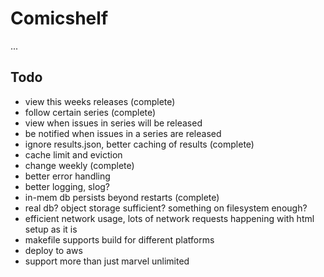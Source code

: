 # Comicshelf

...

## Todo

- view this weeks releases (complete)
- follow certain series (complete)
- view when issues in series will be released
- be notified when issues in a series are released
- ignore results.json, better caching of results (complete)
- cache limit and eviction
- change weekly (complete)
- better error handling
- better logging, slog?
- in-mem db persists beyond restarts (complete)
- real db? object storage sufficient? something on filesystem enough?
- efficient network usage, lots of network requests happening with html setup as it is
- makefile supports build for different platforms
- deploy to aws
- support more than just marvel unlimited
